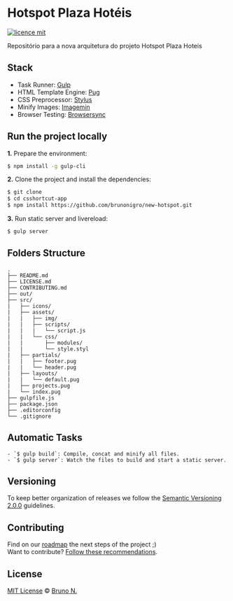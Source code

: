 # Hotspot Plaza Hotéis

[![licence mit](https://img.shields.io/badge/licence-MIT-blue.svg)](https://github.com/brunonigro/new-hotspot/blob/master/LICENSE.md)

Repositório para a nova arquitetura do projeto Hotspot Plaza Hoteis

## Stack

- Task Runner: [Gulp](http://www.gulpjs.com/)
- HTML Template Engine: [Pug](http://pugjs.com/api/getting-started.html)
- CSS Preprocessor: [Stylus](http://www.stylus-lang.com/)
- Minify Images: [Imagemin](https://github.com/imagemin/imagemin)
- Browser Testing: [Browsersync](http://browsersync.io)

## Run the project locally

**1.** Prepare the environment:

```sh
$ npm install -g gulp-cli
```

**2.** Clone the project and install the dependencies:

```sh
$ git clone
$ cd csshortcut-app
$ npm install https://github.com/brunonigro/new-hotspot.git
```
**3.** Run static server and livereload:

```sh
$ gulp server
```

## Folders Structure

    .
    ├── README.md
    ├── LICENSE.md
    ├── CONTRIBUTING.md
    ├── out/
    ├── src/
    |   ├── icons/
    |   ├── assets/
    |   |   ├── img/
    |   |   ├── scripts/
    |   |   |   └── script.js
    |   |   └── css/
    |   |       ├── modules/
    |   |       └── style.styl
    |   ├── partials/
    |   |   ├── footer.pug
    |   |   └── header.pug
    |   ├── layouts/
    |   |   └── default.pug
    |   ├── projects.pug
    |   └── index.pug
    ├── gulpfile.js
    ├── package.json
    ├── .editorconfig
    └── .gitignore

## Automatic Tasks

    - `$ gulp build`: Compile, concat and minify all files.
    - `$ gulp server`: Watch the files to build and start a static server.

## Versioning

To keep better organization of releases we follow the [Semantic Versioning 2.0.0](http://semver.org/) guidelines.

## Contributing
Find on our [roadmap](https://github.com/brunonigro/new-hotspot/issues/1) the next steps of the project ;)
<br>
Want to contribute? [Follow these recommendations](https://github.com/brunonigro/new-hotspot/blob/master/CONTRIBUTING.md).

## License
[MIT License](https://github.com/brunonigro/new-hotspot/blob/master/LICENSE.md) © [Bruno N.](http://besopmac.me/)
